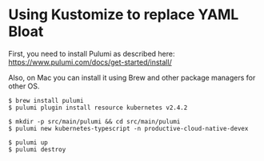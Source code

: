 # Using Kustomize to replace YAML Bloat

First, you need to install Pulumi as described here: https://www.pulumi.com/docs/get-started/install/

Also, on Mac you can install it using Brew and other package managers for other OS.
```
$ brew install pulumi
$ pulumi plugin install resource kubernetes v2.4.2

$ mkdir -p src/main/pulumi && cd src/main/pulumi
$ pulumi new kubernetes-typescript -n productive-cloud-native-devex

$ pulumi up
$ pulumi destroy
```


